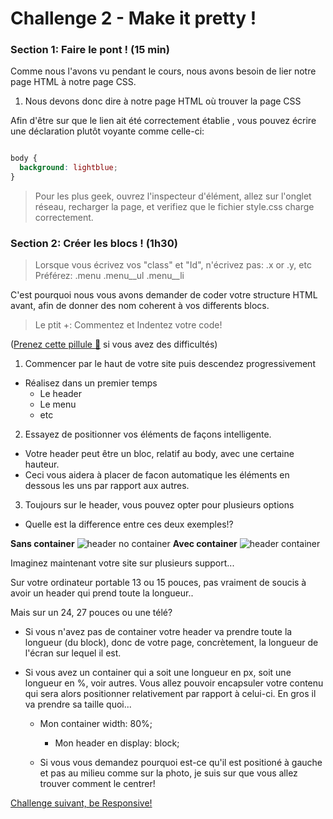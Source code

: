 Challenge 2 - Make it pretty !
================

### Section 1: Faire le pont ! (15 min)

Comme nous l'avons vu pendant le cours, nous avons besoin de lier notre page HTML à notre page CSS.

1. Nous devons donc dire à notre page HTML où trouver la page CSS

Afin d'être sur que le lien ait été correctement établie , vous pouvez écrire une déclaration plutôt voyante comme celle-ci:

```css

body {
  background: lightblue;
}

```

> Pour les plus geek, ouvrez l'inspecteur d'élément, allez sur l'onglet réseau, recharger la page, et verifiez que le fichier style.css charge correctement.


### Section 2: Créer les blocs ! (1h30)

> Lorsque vous écrivez vos "class" et "Id", n'écrivez pas:
  .x or .y, etc
Préférez:
  .menu .menu__ul .menu__li

C'est pourquoi nous vous avons demander de coder votre structure HTML avant, afin de donner des nom coherent à vos differents blocs.

>Le ptit +: Commentez et Indentez votre code!

([Prenez cette pillule :pill:](https://github.com/makersacademy/taster2.0/blob/master/assets/pills/css.md "Taster v1") si vous avez des difficultés)

1. Commencer par le haut de votre site puis descendez progressivement
  - Réalisez dans un premier temps
    - Le header
    - Le menu
    - etc
2. Essayez de positionner vos éléments de façons intelligente.
  - Votre header peut être un bloc, relatif au body, avec une certaine hauteur.
  - Ceci vous aidera à placer de facon automatique les éléments en dessous les uns par rapport aux autres.

3. Toujours sur le header, vous pouvez opter pour plusieurs options
- Quelle est la difference entre ces deux exemples!?

**Sans container**
![header no container](https://raw.githubusercontent.com/Coding-Days/coding-days/master/assets/images/CSS%20Challenge/header__noContainer.png)
**Avec container**
![header container](https://raw.githubusercontent.com/Coding-Days/coding-days/master/assets/images/CSS%20Challenge/header__container.png)

Imaginez maintenant votre site sur plusieurs support...

Sur votre ordinateur portable 13 ou 15 pouces, pas vraiment de soucis à avoir un header qui prend toute la longueur..

Mais sur un 24, 27 pouces ou une télé?

  - Si vous n'avez pas de container votre header va prendre toute la longueur (du block), donc de votre page, concrètement, la longueur de l'écran sur lequel il est.

  - Si vous avez un container qui a soit une longueur en px, soit une longueur en %, voir autres. Vous allez pouvoir encapsuler votre contenu qui sera alors positionner relativement par rapport à celui-ci.
  En gros il va prendre sa taille quoi...
    - Mon container width: 80%;
      - Mon header en display: block;

    - Si vous vous demandez pourquoi est-ce qu'il est positioné à gauche et pas au milieu comme sur la photo, je suis sur que vous allez trouver comment le centrer!



[Challenge suivant, be Responsive!](https://github.com/makersacademy/taster2.0/blob/master/challenge_3.md "Challenge 3")
